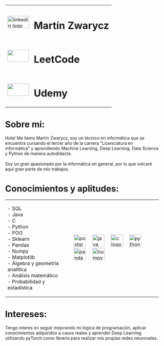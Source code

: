 <table>
  <tr>
    <td>
      <a href="https://www.linkedin.com/in/mart%C3%ADn-zwarycz-95aab9213/" target="_blank">
        <img src="https://raw.githubusercontent.com/maurodesouza/profile-readme-generator/master/src/assets/icons/social/linkedin/default.svg" width="70" height="40" alt="linkedin logo" />
      </a>
    </td>
    <td>
      <h1 align="left">Martín Zwarycz</h1>
    </td>
  </tr>
  <tr>
    <td>
      <a href="https://leetcode.com/u/martinzwarycz/" target="_blank">
       <img src="https://github.com/user-attachments/assets/eaa9511d-c2bd-4c91-9d69-1a5aaa2ec842" width="70" height="40" lt="leetcode logo">
      </a>
    </td>
    <td>
      <h1 aling="left"> LeetCode </h1>
    </td>
  </tr>
  <tr>
    <td>
      <a href="https://www.udemy.com/user/martin-zwayrcz/" target="_blank">
        <img src="https://github.com/user-attachments/assets/160745a7-545b-42b4-9fd6-45774cf0758a" width="70" height="40" lt="leetcode logo">
      </a>
    </td>
    <td>
       <h1 aling="left"> Udemy </h1>
    </td>
  </tr>
</table>

###
<h1 align="left">Sobre mi:</h1>

<p align="left">Hola! Me llamo Martín Zwarycz, soy un técnico en informática que se encuentra cursando el tercer año de la carrera "Licenciatura en informática" y aprendiendo Machine Learning, Deep Learning, Data Science y Python de manera autodidacta.<br><br>Soy un gran apasionado por la informática en general, por lo que volcaré aquí gran parte de mis trabajos.</p>

###


<h1 align="left">Conocimientos y aplitudes:</h1>
<div align="left">
<table>
  <tr>
    <td>
      <p align="left">
        - SQL<br>
        - Java<br>
        - C<br>
        - Python<br>
        - POO<br>
        - Sklearn<br>
        - Pandas<br>
        - Numpy<br>
        - Matplotlib<br>
        - Álgebra y geometría analítica<br>
        - Análisis matemático<br>
        - Probabilidad y estadística
      </p>
    </td>
    <td>
      <div align="left">
        <img src="https://cdn.jsdelivr.net/gh/devicons/devicon/icons/postgresql/postgresql-original.svg" height="40" alt="postgresql logo" />
        <img width="12" />
        <img src="https://cdn.jsdelivr.net/gh/devicons/devicon/icons/java/java-original.svg" height="40" alt="java logo" />
        <img width="12" />
        <img src="https://cdn.jsdelivr.net/gh/devicons/devicon/icons/c/c-original.svg" height="40" alt="c logo" />
        <img width="12" />
        <img src="https://cdn.jsdelivr.net/gh/devicons/devicon/icons/python/python-original.svg" height="40" alt="python logo" />
        <img width="12" />
        <img src="https://cdn.jsdelivr.net/gh/devicons/devicon/icons/pandas/pandas-original.svg" height="40" alt="pandas logo" />
        <img width="12" />
        <img src="https://cdn.jsdelivr.net/gh/devicons/devicon/icons/numpy/numpy-original.svg" height="40" alt="numpy logo" />
      </div>
    </td>
  </tr>
</table>
</div>

###

<h1 align="left">Intereses:</h1>
<p>Tengo interes en seguir mejorando mi lógica de programación, aplicar conocimientos adquiridos a casos reales y aprender Deep Learning utilizando pyTorch como libreria para realizar mis propias redes neuronales.</p>
